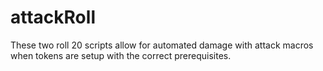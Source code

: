 # attackRoll
These two roll 20 scripts allow for automated damage with attack macros when tokens are setup with the correct prerequisites. 
